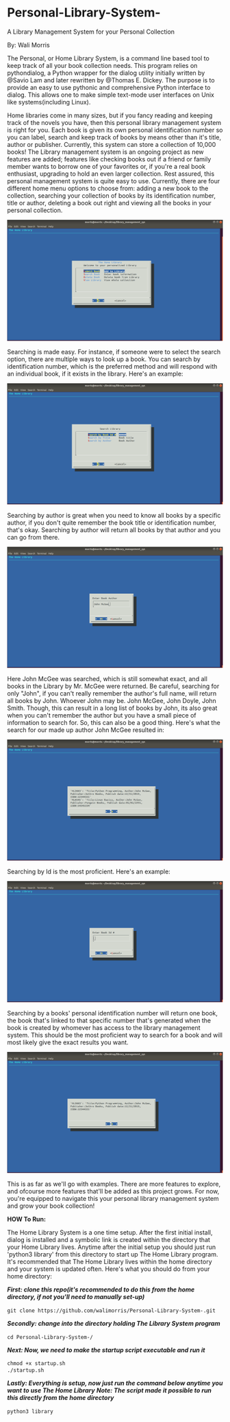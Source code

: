 # Personal-Library-System-
A Library Management System for your Personal Collection 

By: Wali Morris 

The Personal, or Home Library System, is a command line based tool to keep track of all your book 
collection needs. This program relies on pythondialog, a Python wrapper for the dialog utility 
initially written by @Savio Lam and later rewritten by @Thomas E. Dickey. The purpose is to provide 
an easy to use pythonic and comprehensive Python interface to dialog. This allows one to make simple 
text-mode user interfaces on Unix like systems(including Linux). 

Home libraries come in many sizes, but if you fancy reading and keeping track of the novels you have, 
then this personal library management system is right for you. Each book is given its own personal 
identification number so you can label, search and keep track of books by means other than it's title, 
author or publisher. Currently, this system can store a collection of 10,000 books! The Library management 
system is an ongoing project as new features are added; features like checking books out if a friend or 
family member wants to borrow one of your favorites or, if you're a real book enthusiast, upgrading to hold 
an even larger collection. Rest assured, this personal management system is quite easy to use. Currently,
there are four different home menu options to choose from: adding a new book to the collection, searching 
your collection of books by its identification number, title or author, deleting a book out right and viewing
all the books in your personal collection.

![Home Menu!](Lib_home_menu.png)

Searching is made easy. For instance, if someone were to select the search option, there are multiple ways 
to look up a book. You can search by identification number, which is the preferred method and will respond 
with an individual book, if it exists in the library. Here's an example: 

![Search Options!](search_options.png)

Searching by author is great when you need to know all books by a specific author, if you don't quite remember
the book title or identification number, that's okay. Searching by author will return all books by that author 
and you can go from there. 

![Search by Author!](search_author.png)

Here John McGee was searched, which is still somewhat exact, and all books in the Library by Mr. McGee were
returned. Be careful, searching for only "John", if you can't really remember the author's full name, will 
return all books by John. Whoever John may be. John McGee, John Doyle, John Smith. Though, this can result 
in a long list of books by John, its also great when you can't remember the author but you have a small piece 
of information to search for. So, this can also be a good thing. Here's what the search for our made up author
John McGee resulted in: 

![Author results!](return_author.png)

Searching by Id is the most proficient. Here's an example: 

![search id!](search_id.png)

Searching by a books' personal identification number will return one book, the book that's linked to that specific 
number that's generated when the book is created by whomever has access to the library management system. This 
should be the most proficient way to search for a book and will most likely give the exact results you want. 

![return id!](id_results.png)

This is as far as we'll go with examples. There are more features to explore, and ofcourse more features that'll be 
added as this project grows. For now, you're equipped to navigate this your personal library management system and 
grow your book collection!

**HOW To Run:** 

The Home Library System is a one time setup. After the first initial install, dialog is installed and a symbolic 
link is created within the directory that your Home Library lives. Anytime after the initial setup you should just run 
'python3 library' from this directory to start up The Home Library program. It's recommended that The Home Library lives within the home directory and your system is updated often. Here's what you should do from your home directory: 

***First: clone this repo(it's recommended to do this from the home directory, if not you'll need to manually set-up)***

`git clone https://github.com/walimorris/Personal-Library-System-.git`

***Secondly: change into the directory holding The Library System program***

`cd Personal-Library-System-/`

***Next: Now, we need to make the startup script executable and run it*** 
```
chmod +x startup.sh 
./startup.sh
```
***Lastly: Everything is setup, now just run the command below anytime you want to use The Home Library***
***Note: The script made it possible to run this directly from the home directory***

`python3 library`


